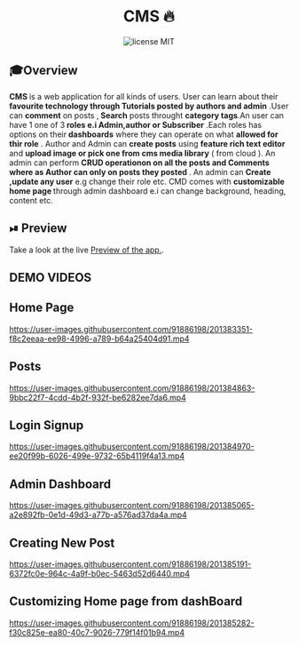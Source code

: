 <div align="center">
	<h1>CMS 🔥</h1>
</div>
<div align="center">
	<img src="https://img.shields.io/badge/License-MIT-%230F2A5F" alt="license MIT">
</div>

## 🎓Overview

<div>
	<b > CMS </b> is a web application for all kinds of users. User can learn about their <b>favourite technology through Tutorials posted by authors and admin</b> .User can <b>comment</b> on posts ,<b> Search</b> posts throught <b> category tags</b>.An user can have 1 one of 3<b> roles e.i Admin,author or Subscriber</b> .Each roles has options on their<b> dashboards</b> where they can operate on what <b> allowed for thir role</b/> . Author and Admin can <b> create posts</b> using <b>feature rich text editor</b> and <b>upload image or pick one from cms media library</b> ( from cloud ). An admin can perform <b> CRUD operationon on all the posts and Comments where as Author can only on posts they posted  </b>  . An admin can <b> Create ,update any user</b> e.g change their role etc. CMD comes with <b> customizable home page  </b> through admin dashboard e.i can change background, heading, content etc. 

</div>


## ⏯ Preview

Take a look at the live <a href="https://client-pi-sandy.vercel.app/" target="_blank">Preview of the app.</a>.

## DEMO VIDEOS 
## Home Page
https://user-images.githubusercontent.com/91886198/201383351-f8c2eeaa-ee98-4996-a789-b64a25404d91.mp4

## Posts
https://user-images.githubusercontent.com/91886198/201384863-9bbc22f7-4cdd-4b2f-932f-be6282ee7da6.mp4

## Login Signup 
https://user-images.githubusercontent.com/91886198/201384970-ee20f99b-6026-499e-9732-65b4119f4a13.mp4

## Admin Dashboard
https://user-images.githubusercontent.com/91886198/201385065-a2e892fb-0e1d-49d3-a77b-a576ad37da4a.mp4

## Creating New Post
https://user-images.githubusercontent.com/91886198/201385191-6372fc0e-964c-4a9f-b0ec-5463d52d6440.mp4

## Customizing Home page from dashBoard
https://user-images.githubusercontent.com/91886198/201385282-f30c825e-ea80-40c7-9026-779f14f01b94.mp4













